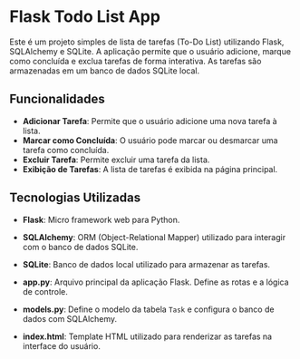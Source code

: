 # Flask Todo List App

Este é um projeto simples de lista de tarefas (To-Do List) utilizando Flask, SQLAlchemy e SQLite. A aplicação permite que o usuário adicione, marque como concluída e exclua tarefas de forma interativa. As tarefas são armazenadas em um banco de dados SQLite local.

## Funcionalidades

- **Adicionar Tarefa**: Permite que o usuário adicione uma nova tarefa à lista.
- **Marcar como Concluída**: O usuário pode marcar ou desmarcar uma tarefa como concluída.
- **Excluir Tarefa**: Permite excluir uma tarefa da lista.
- **Exibição de Tarefas**: A lista de tarefas é exibida na página principal.

## Tecnologias Utilizadas

- **Flask**: Micro framework web para Python.
- **SQLAlchemy**: ORM (Object-Relational Mapper) utilizado para interagir com o banco de dados SQLite.
- **SQLite**: Banco de dados local utilizado para armazenar as tarefas.


- **app.py**: Arquivo principal da aplicação Flask. Define as rotas e a lógica de controle.
- **models.py**: Define o modelo da tabela `Task` e configura o banco de dados com SQLAlchemy.
- **index.html**: Template HTML utilizado para renderizar as tarefas na interface do usuário.
